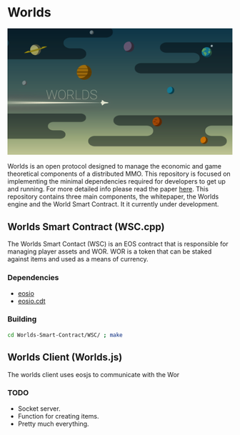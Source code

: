 # Worlds

<img src="Graphics/Header.png" alt="drawing" width="1000"/>

Worlds is an open protocol designed to manage the economic and game theoretical components of a distributed MMO. This repository is focused on implementing the minimal dependencies required for developers to get up and running. For more detailed info please read the paper [here](https://github.com/Machine-Hum/Worlds/blob/master/Worlds-Whitepaper/whitepaper.pdf). This repository contains three main components, the whitepaper, the Worlds engine and the World Smart Contract. It it currently under development.

## Worlds Smart Contract (WSC.cpp)
The Worlds Smart Contact (WSC) is an EOS contract that is responsible for managing player assets and WOR. WOR is a token that can be staked against items and used as a means of currency.

### Dependencies
* [eosio](https://github.com/EOSIO/eos)
* [eosio.cdt](https://github.com/EOSIO/eosio.cdt)

### Building
```bash
cd Worlds-Smart-Contract/WSC/ ; make
```
## Worlds Client (Worlds.js)
The worlds client uses eosjs to communicate with the Wor

### TODO
- Socket server.
- Function for creating items.
- Pretty much everything.
